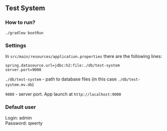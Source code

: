 ## Test System

### How to run? 

    ./gradlew bootRun
   
### Settings

In `src/main/resources/application.properties` there are the following lines: 

    spring.datasource.url=jdbc:h2:file:./db/test-system
    server.port=9000
    
`./db/test-system` - path to database files (in this case `./db/test-system.mv.db`)

`9000` - server port. App launch at `http://localhost:9000`


### Default user

Login: admin <br>
Password: qwerty